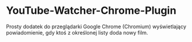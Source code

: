 # YouTube-Watcher-Chrome-Plugin
Prosty dodatek do przeglądarki Google Chrome (Chromium) wyświetlający powiadomienie, gdy ktoś z określonej listy doda nowy film.
